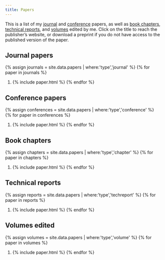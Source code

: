 ```yaml
---
title: Papers
---
```


This is a list of my [journal](#journal-papers) and [conference](#conference-and-workshop-papers) papers, as well as [book chapters](#book-chapters), [technical reports](#technical-reports), and [volumes](#volumes-edited) edited by me. Click on the title to reach the publisher’s website, or download a preprint if you do not have access to the published version of the paper.

Journal papers
--------------

{% assign journals = site.data.papers | where:'type','journal' %}
{% for paper in journals %}
1. {% include paper.html %}
{% endfor %}

Conference papers
-----------------

{% assign conferences = site.data.papers | where:'type','conference' %}
{% for paper in conferences %}
1. {% include paper.html %}
{% endfor %}

Book chapters
-------------

{% assign chapters = site.data.papers | where:'type','chapter' %}
{% for paper in chapters %}
1. {% include paper.html %}
{% endfor %}

Technical reports
-----------------

{% assign reports = site.data.papers | where:'type','techreport' %}
{% for paper in reports %}
1. {% include paper.html %}
{% endfor %}

Volumes edited
--------------

{% assign volumes = site.data.papers | where:'type','volume' %}
{% for paper in volumes %}
1. {% include paper.html %}
{% endfor %}
